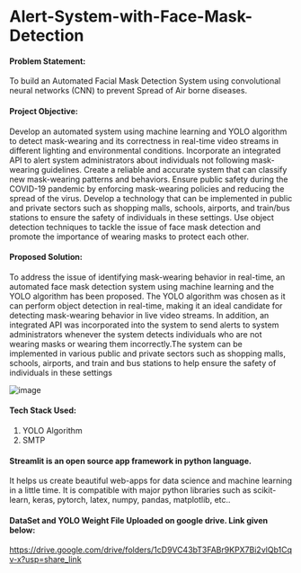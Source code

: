 # Alert-System-with-Face-Mask-Detection

#### Problem Statement:
To build an Automated Facial Mask Detection System using convolutional neural networks (CNN) to prevent Spread of Air borne diseases.

#### Project Objective:
Develop an automated system using machine learning and YOLO algorithm to detect mask-wearing and its correctness in real-time video streams in different lighting and environmental conditions.
Incorporate an integrated API to alert system administrators about individuals not following mask-wearing guidelines.
Create a reliable and accurate system that can classify new mask-wearing patterns and behaviors.
Ensure public safety during the COVID-19 pandemic by enforcing mask-wearing policies and reducing the spread of the virus.
Develop a technology that can be implemented in public and private sectors such as shopping malls, schools, airports, and train/bus stations to ensure the safety of individuals in these settings.
Use object detection techniques to tackle the issue of face mask detection and promote the importance of wearing masks to protect each other.

#### Proposed Solution:
To address the issue of identifying mask-wearing behavior in real-time, an automated face mask detection system using machine learning and the YOLO algorithm has been proposed. The YOLO algorithm was chosen as it can perform object detection in real-time, making it an ideal candidate for detecting mask-wearing behavior in live video streams. In addition, an integrated API was incorporated into the system to send alerts to system administrators whenever the system detects individuals who are not wearing masks or wearing them incorrectly.The system can be implemented in various public and private sectors such as shopping malls, schools, airports, and train and bus stations to help ensure the safety of individuals in these settings

![image](https://github.com/PrajwalDev9/Face-Mask-Alert-System-Using-CNN/assets/73089657/7b828632-7158-422e-8b4f-98a799bb3f35)

#### Tech Stack Used:
1) YOLO Algorithm
2) SMTP 

#### Streamlit is an open source app framework in python language.
It helps us create beautiful web-apps for data science and machine learning in a little time. It is compatible with major python libraries such as scikit-learn, keras, pytorch, latex, numpy, pandas, matplotlib, etc.. 


#### DataSet and YOLO Weight File Uploaded on google drive. Link given below:
https://drive.google.com/drive/folders/1cD9VC43bT3FABr9KPX7Bi2vlQb1Cqv-x?usp=share_link

